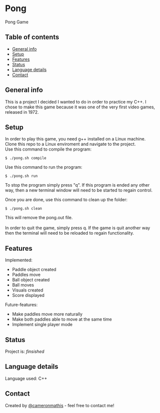 # Pong
Pong Game

## Table of contents
* [General info](#general-info)
* [Setup](#setup)
* [Features](#features)
* [Status](#status)
* [Language details](#Language-details)
* [Contact](#contact)

## General info
This is a project I decided I wanted to do in order to practice my C++. I chose to make this game because it was one of the very first video games, released in 1972.

## Setup
In order to play this game, you need g++ installed on a Linux machine. </br>
Clone this repo to a Linux enviroment and navigate to the project. </br>
Use this command to compile the program:
	
	$ ./pong.sh compile

Use this command to run the program: 

	$ ./pong.sh run

To stop the program simply press "q". If this program is ended any other way, then a new terminal window will need to be started to regain control. </br>
  
Once you are done, use this command to clean up the folder:
	
	$ ./pong.sh clean

This will remove the pong.out file. </br></br>
In order to quit the game, simply press q. If the game is quit another way then the terminal will need to be reloaded to regain functionality.

## Features
Implemented:
* Paddle object created
* Paddles move
* Ball object created
* Ball moves
* Visuals created
* Score displayed

Future-features:
* Make paddles move more naturally
* Make both paddles able to move at the same time
* Implement single player mode

## Status
Project is: _finsished_

## Language details
Language used: C++

## Contact
Created by [@cameronmathis](https://github.com/cameronmathis/) - feel free to contact me!
